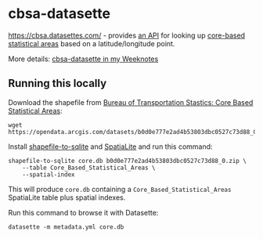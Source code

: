 # cbsa-datasette

https://cbsa.datasettes.com/ - provides [an API](https://cbsa.datasettes.com/core/by_lat_lon) for looking up [core-based statistical areas](https://en.wikipedia.org/wiki/Core-based_statistical_area) based on a latitude/longitude point.

More details: [cbsa-datasette in my Weeknotes](https://simonwillison.net/2021/Jan/10/weeknotes/#cbsa-datasette)

## Running this locally

Download the shapefile from [Bureau of Transportation Stastics: Core Based Statistical Areas](https://data-usdot.opendata.arcgis.com/datasets/b0d0e777e2ad4b53803dbc0527c73d88_0):

    wget https://opendata.arcgis.com/datasets/b0d0e777e2ad4b53803dbc0527c73d88_0.zip

Install [shapefile-to-sqlite](https://datasette.io/tools/shapefile-to-sqlite) and [SpatiaLite](https://docs.datasette.io/en/stable/spatialite.html#installation) and run this command:

    shapefile-to-sqlite core.db b0d0e777e2ad4b53803dbc0527c73d88_0.zip \
        --table Core_Based_Statistical_Areas \
        --spatial-index

This will produce `core.db` containing a `Core_Based_Statistical_Areas` SpatiaLite table plus spatial indexes.

Run this command to browse it with Datasette:

    datasette -m metadata.yml core.db
